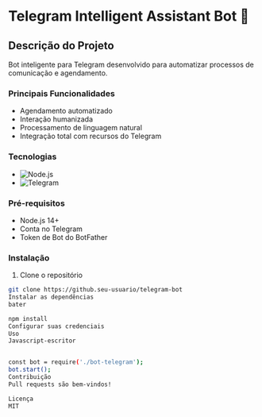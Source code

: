
# Telegram Intelligent Assistant Bot 🤖

## Descrição do Projeto

Bot inteligente para Telegram desenvolvido para automatizar processos de comunicação e agendamento.

### Principais Funcionalidades

- Agendamento automatizado
- Interação humanizada
- Processamento de linguagem natural
- Integração total com recursos do Telegram

### Tecnologias

- ![Node.js](https://img.shields.io/badge/Node.js-339933?style=for-the-badge&logo=nodedotjs&logoColor=white)
- ![Telegram](https://img.shields.io/badge/Telegram-2CA5E0?style=for-the-badge&logo=telegram&logoColor=white)

### Pré-requisitos

- Node.js 14+
- Conta no Telegram
- Token de Bot do BotFather

### Instalação

1. Clone o repositório
```bash
git clone https://github.seu-usuario/telegram-bot
Instalar as dependências
bater

npm install
Configurar suas credenciais
Uso
Javascript-escritor


const bot = require('./bot-telegram');
bot.start();
Contribuição
Pull requests são bem-vindos!

Licença
MIT
